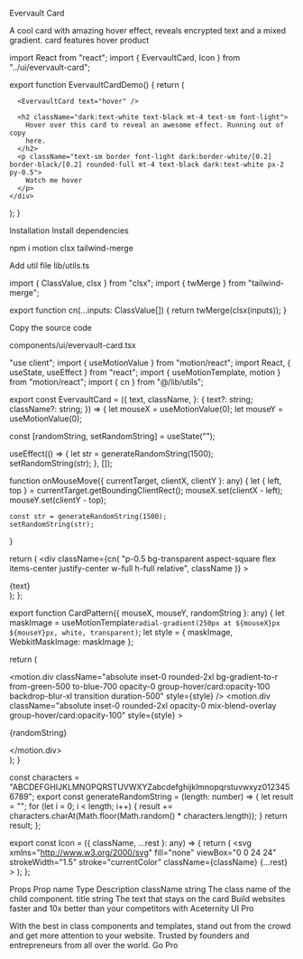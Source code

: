 Evervault Card

A cool card with amazing hover effect, reveals encrypted text and a mixed gradient.
card
features
hover
product

import React from "react";
import { EvervaultCard, Icon } from "../ui/evervault-card";
 
export function EvervaultCardDemo() {
  return (
    <div className="border border-black/[0.2] dark:border-white/[0.2] flex flex-col items-start max-w-sm mx-auto p-4 relative h-[30rem]">
      <Icon className="absolute h-6 w-6 -top-3 -left-3 dark:text-white text-black" />
      <Icon className="absolute h-6 w-6 -bottom-3 -left-3 dark:text-white text-black" />
      <Icon className="absolute h-6 w-6 -top-3 -right-3 dark:text-white text-black" />
      <Icon className="absolute h-6 w-6 -bottom-3 -right-3 dark:text-white text-black" />
 
      <EvervaultCard text="hover" />
 
      <h2 className="dark:text-white text-black mt-4 text-sm font-light">
        Hover over this card to reveal an awesome effect. Running out of copy
        here.
      </h2>
      <p className="text-sm border font-light dark:border-white/[0.2] border-black/[0.2] rounded-full mt-4 text-black dark:text-white px-2 py-0.5">
        Watch me hover
      </p>
    </div>
  );
}

Installation
Install dependencies

npm i motion clsx tailwind-merge

Add util file
lib/utils.ts

import { ClassValue, clsx } from "clsx";
import { twMerge } from "tailwind-merge";
 
export function cn(...inputs: ClassValue[]) {
  return twMerge(clsx(inputs));
}

Copy the source code

components/ui/evervault-card.tsx

"use client";
import { useMotionValue } from "motion/react";
import React, { useState, useEffect } from "react";
import { useMotionTemplate, motion } from "motion/react";
import { cn } from "@/lib/utils";
 
export const EvervaultCard = ({
  text,
  className,
}: {
  text?: string;
  className?: string;
}) => {
  let mouseX = useMotionValue(0);
  let mouseY = useMotionValue(0);
 
  const [randomString, setRandomString] = useState("");
 
  useEffect(() => {
    let str = generateRandomString(1500);
    setRandomString(str);
  }, []);
 
  function onMouseMove({ currentTarget, clientX, clientY }: any) {
    let { left, top } = currentTarget.getBoundingClientRect();
    mouseX.set(clientX - left);
    mouseY.set(clientY - top);
 
    const str = generateRandomString(1500);
    setRandomString(str);
  }
 
  return (
    <div
      className={cn(
        "p-0.5  bg-transparent aspect-square  flex items-center justify-center w-full h-full relative",
        className
      )}
    >
      <div
        onMouseMove={onMouseMove}
        className="group/card rounded-3xl w-full relative overflow-hidden bg-transparent flex items-center justify-center h-full"
      >
        <CardPattern
          mouseX={mouseX}
          mouseY={mouseY}
          randomString={randomString}
        />
        <div className="relative z-10 flex items-center justify-center">
          <div className="relative h-44 w-44  rounded-full flex items-center justify-center text-white font-bold text-4xl">
            <div className="absolute w-full h-full bg-white/[0.8] dark:bg-black/[0.8] blur-sm rounded-full" />
            <span className="dark:text-white text-black z-20">{text}</span>
          </div>
        </div>
      </div>
    </div>
  );
};
 
export function CardPattern({ mouseX, mouseY, randomString }: any) {
  let maskImage = useMotionTemplate`radial-gradient(250px at ${mouseX}px ${mouseY}px, white, transparent)`;
  let style = { maskImage, WebkitMaskImage: maskImage };
 
  return (
    <div className="pointer-events-none">
      <div className="absolute inset-0 rounded-2xl  [mask-image:linear-gradient(white,transparent)] group-hover/card:opacity-50"></div>
      <motion.div
        className="absolute inset-0 rounded-2xl bg-gradient-to-r from-green-500 to-blue-700 opacity-0  group-hover/card:opacity-100 backdrop-blur-xl transition duration-500"
        style={style}
      />
      <motion.div
        className="absolute inset-0 rounded-2xl opacity-0 mix-blend-overlay  group-hover/card:opacity-100"
        style={style}
      >
        <p className="absolute inset-x-0 text-xs h-full break-words whitespace-pre-wrap text-white font-mono font-bold transition duration-500">
          {randomString}
        </p>
      </motion.div>
    </div>
  );
}
 
const characters =
  "ABCDEFGHIJKLMNOPQRSTUVWXYZabcdefghijklmnopqrstuvwxyz0123456789";
export const generateRandomString = (length: number) => {
  let result = "";
  for (let i = 0; i < length; i++) {
    result += characters.charAt(Math.floor(Math.random() * characters.length));
  }
  return result;
};
 
export const Icon = ({ className, ...rest }: any) => {
  return (
    <svg
      xmlns="http://www.w3.org/2000/svg"
      fill="none"
      viewBox="0 0 24 24"
      strokeWidth="1.5"
      stroke="currentColor"
      className={className}
      {...rest}
    >
      <path strokeLinecap="round" strokeLinejoin="round" d="M12 6v12m6-6H6" />
    </svg>
  );
};

Props
Prop name	Type	Description
className	string	The class name of the child component.
title	string	The text that stays on the card
Build websites faster and 10x better than your competitors with Aceternity UI Pro

With the best in class components and templates, stand out from the crowd and get more attention to your website. Trusted by founders and entrepreneurs from all over the world.
Go Pro
